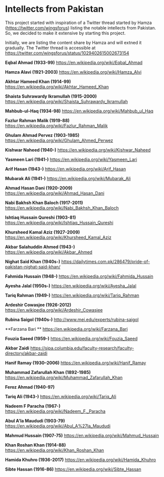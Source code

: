 # Intellects from Pakistan
This project started with inspiration of a Twitter thread started by Hamza (https://twitter.com/wingsforus) listing the notable intellects from Pakistan. So, we decided to make it extensive by starting this project. 

Initially, we are listing the content share by Hamza and will extned it gradually. The Twitter thread is accessible at https://twitter.com/wingsforus/status/1029402615002673154

**Eqbal Ahmad (1933-99)**
https://en.wikipedia.org/wiki/Eqbal_Ahmad

**Hamza Alavi (1921-2003)**
https://en.wikipedia.org/wiki/Hamza_Alvi

**Akhtar Hameed Khan (1914-99)**
https://en.wikipedia.org/wiki/Akhtar_Hameed_Khan

**Shaista Suhrawardy Ikramullah (1915-2000)**
https://en.wikipedia.org/wiki/Shaista_Suhrawardy_Ikramullah

**Mahbub-ul-Haq (1934-98)** 
https://en.wikipedia.org/wiki/Mahbub_ul_Haq

**Fazlur Rahman Malik (1919-88)**
https://en.wikipedia.org/wiki/Fazlur_Rahman_Malik

**Ghulam Ahmad Pervez (1903-1985)**
https://en.wikipedia.org/wiki/Ghulam_Ahmed_Perwez

**Kishwar Naheed (1940-)**
https://en.wikipedia.org/wiki/Kishwar_Naheed

**Yasmeen Lari (1941-)**
https://en.wikipedia.org/wiki/Yasmeen_Lari

**Arif Hasan (1943-)**
https://en.wikipedia.org/wiki/Arif_Hasan

**Mubarak Ali (1941-)**
https://en.wikipedia.org/wiki/Mubarak_Ali

**Ahmad Hasan Dani (1920-2009)**
https://en.wikipedia.org/wiki/Ahmad_Hasan_Dani

**Nabi Bakhsh Khan Baloch (1917-2011)**
https://en.wikipedia.org/wiki/Nabi_Bakhsh_Khan_Baloch

**Ishtiaq Hussain Qureshi (1903-81)**
https://en.wikipedia.org/wiki/Ishtiaq_Hussain_Qureshi

**Khursheed Kamal Aziz (1927-2009)**
https://en.wikipedia.org/wiki/Khursheed_Kamal_Aziz

**Akbar Salahuddin Ahmed (1943-)**
https://en.wikipedia.org/wiki/Akbar_Ahmed

**Nighat Said Khan (1940s-)**
https://dailytimes.com.pk/286479/pride-of-pakistan-nighat-said-khan/

**Fahmida Hussain (1948-)**
https://en.wikipedia.org/wiki/Fahmida_Hussain

**Ayesha Jalal (1950s-)**
https://en.wikipedia.org/wiki/Ayesha_Jalal

**Tariq Rahman (1949-)**
https://en.wikipedia.org/wiki/Tariq_Rahman

**Ardeshir Cowasjee (1926-2012)**
https://en.wikipedia.org/wiki/Ardeshir_Cowasjee

**Rubina Saigol (1940s-)**
http://www.mei.edu/experts/rubina-saigol

**Farzana Bari **
https://en.wikipedia.org/wiki/Farzana_Bari

**Fouzia Saeed (1959-)**
https://en.wikipedia.org/wiki/Fouzia_Saeed

**Akbar Zaidi**
https://sipa.columbia.edu/faculty-research/faculty-directory/akbar-zaidi

**Hanif Ramay (1930–2006)**
https://en.wikipedia.org/wiki/Hanif_Ramay

**Muhammad Zafarullah Khan (1892-1985)**
https://en.wikipedia.org/wiki/Muhammad_Zafarullah_Khan

**Feroz Ahmad (1940-97)**

**Tariq Ali (1943-)**
https://en.wikipedia.org/wiki/Tariq_Ali

**Nadeem F Paracha (1967-)**
https://en.wikipedia.org/wiki/Nadeem_F._Paracha

**Abul A'la Maududi (1903-79)**
https://en.wikipedia.org/wiki/Abul_A%27la_Maududi

**Mahmud Hussain (1907-75)**
https://en.wikipedia.org/wiki/Mahmud_Hussain

**Khan Roshan Khan (1914-88)**
https://en.wikipedia.org/wiki/Khan_Roshan_Khan

**Hamida Khuhro (1936-2017)**
https://en.wikipedia.org/wiki/Hamida_Khuhro

**Sibte Hassan (1916-86)**
https://en.wikipedia.org/wiki/Sibte_Hassan
